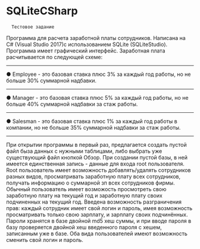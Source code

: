 # SQLiteCSharp

      Тестовое задание
  Программа для расчета заработной платы сотрудников.
  Написана на C# (Visual Studio 2017)с использованием SQLite (SQLiteStudio). 
  Программа имеет графический интерфейс.
  Заработная плата расчитывается по следующей схеме:
  
  ***
●	Employee - это базовая ставка плюс 3% за каждый год работы, но не больше 30% суммарной надбавки. 
***
●	Manager - это базовая ставка плюс 5% за каждый год работы, но не больше 40% суммарной надбавки за стаж работы. 
***
●	Salesman - это базовая ставка плюс 1% за каждый год работы в компании, но не больше 35% суммарной надбавки за стаж работы.
***
  При открытии программы в первый раз, предлагается создать пустой файл быза данных с нужными таблицами, либо выбрать уже существующий файл кнопкой Обзор. При создании пустой базы, в ней имеется единственная запись - данные для входа root пользователя. 
  Root пользователь имеет возможность добавлять/удалять сотрудников разных видов, просматривать заработную плату всех сотрудников, получать информацию о суммарной зп всех сотрудников фирмы.
  Обычный пользователь имеет возможость просмотреть свою заработную плату на текущий год и заработную плату своих подчиненных на текущий год.
  Введена возможность разграничения прав: каждый сотрудник имеет свой логин и пароль, имея возможность просматривать только свою зарплату, и зарплату своих подчинённых. Пароли хранятся в базе двойной md5 хеш суммы, и при вводе пароля в базу проверяется двойной хеш введенного пароля с хешем, записанным уже в базе.
  Оба вида пользователей имеют возможность сменить свой логин и пароль.
 
  

